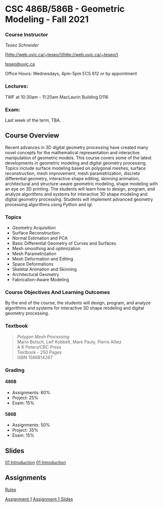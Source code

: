 # CSC 486B/586B - Geometric Modeling - Fall 2021

### Course Instructor
*Teseo Schneider*

[http://web.uvic.ca/~teseo/](http://web.uvic.ca/~teseo/)

[teseo@uvic.ca](mailto:teseo@uvic.ca)

Office Hours: Wednesdays, 4pm-5pm ECS 612 or by appointment

### Lectures:
TWF at 10:30am - 11:20am
MacLaurin Building D116

### Exam:

Last week of the term, TBA.

## Course Overview

Recent advances in 3D digital geometry processing have created many novel concepts for the mathematical representation and interactive manipulation of geometric models. This course covers some of the latest developments in geometric modeling and digital geometry processing. Topics include surface modeling based on polygonal meshes, surface reconstruction, mesh improvement, mesh parametrization, discrete differential geometry, interactive shape editing, skinning animation, architectural and structure-aware geometric modeling, shape modeling with an eye on 3D printing. The students will learn how to design, program, and analyze algorithms and systems for interactive 3D shape modeling and digital geometry processing.
Students will implement advanced geometry processing algorithms using Python and igl.

### Topics

* Geometry Acquisition
* Surface Reconstruction
* Normal Estimation and PCA
* Basic Differential Geometry of Curves and Surfaces
* Mesh smoothing and optimization
* Mesh Parametrization
* Mesh Deformation and Editing
* Space Deformations
* Skeletal Animation and Skinning
* Architectural Geometry
* Fabrication-Aware Modeling

### Course Objectives And Learning Outcomes

By the end of the course, the students will design, program, and analyze algorithms and systems for interactive 3D shape modeling and digital geometry processing.


### Textbook
> *Polygon Mesh Processing*<br>
>Mario Botsch, Leif Kobbelt, Mark Pauly, Pierre Alliez<br>
>A K Peters/CRC Press<br>
>Textbook - 250 Pages<br>
>ISBN 1568814267<br>

### Grading

#### 486B
- Assignments: 60%
- Project: 25%
- Exam: 15%

#### 586B
- Assignments: 50%
- Project: 35%
- Exam: 15%

## Slides

[01 Introduction](slides/01%20-%20Introduction.pdf)
[01 Introduction](slides/02%20-%20Shape%20Representation.pdf)

## Assignments

[Rules](RULES.md)

[Assignment 1](Assignment1/README.md)
[Assignment 1 Slides](slides/A1%20-%20Assignment%201.pdf)